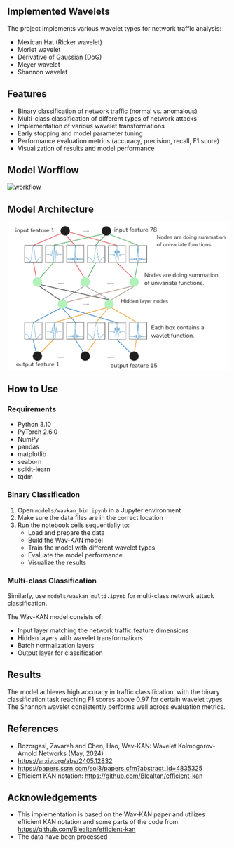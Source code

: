 
## Implemented Wavelets

The project implements various wavelet types for network traffic analysis:
- Mexican Hat (Ricker wavelet)
- Morlet wavelet
- Derivative of Gaussian (DoG)
- Meyer wavelet
- Shannon wavelet

## Features

- Binary classification of network traffic (normal vs. anomalous)
- Multi-class classification of different types of network attacks
- Implementation of various wavelet transformations
- Early stopping and model parameter tuning
- Performance evaluation metrics (accuracy, precision, recall, F1 score)
- Visualization of results and model performance

## Model Worfflow
![workflow](./images/workflow.png)

## Model Architecture
![WavKAN](./images/WavKAN.png)

## How to Use

### Requirements

- Python 3.10
- PyTorch 2.6.0
- NumPy
- pandas
- matplotlib
- seaborn
- scikit-learn
- tqdm

### Binary Classification

1. Open `models/wavkan_bin.ipynb` in a Jupyter environment
2. Make sure the data files are in the correct location
3. Run the notebook cells sequentially to:
   - Load and prepare the data
   - Build the Wav-KAN model
   - Train the model with different wavelet types
   - Evaluate the model performance
   - Visualize the results

### Multi-class Classification

Similarly, use `models/wavkan_multi.ipynb` for multi-class network attack classification.

The Wav-KAN model consists of:
- Input layer matching the network traffic feature dimensions
- Hidden layers with wavelet transformations
- Batch normalization layers
- Output layer for classification

## Results

The model achieves high accuracy in traffic classification, with the binary classification task reaching F1 scores above 0.97 for certain wavelet types. The Shannon wavelet consistently performs well across evaluation metrics.

## References

- Bozorgasl, Zavareh and Chen, Hao, Wav-KAN: Wavelet Kolmogorov-Arnold Networks (May, 2024)
- https://arxiv.org/abs/2405.12832
- https://papers.ssrn.com/sol3/papers.cfm?abstract_id=4835325
- Efficient KAN notation: https://github.com/Blealtan/efficient-kan


## Acknowledgements

- This implementation is based on the Wav-KAN paper and utilizes efficient KAN notation and some parts of the code from: https://github.com/Blealtan/efficient-kan
- The data have been processed
